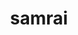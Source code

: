 ---
title: "samrai"
layout: cache
categories: [package, develop]
meta: {"compilers": ["gcc@7.5.0"], "num_specs": 21, "num_specs_by_stack": {"radiuss": 21, "root": 21}, "oss": ["ubuntu18.04"], "platforms": ["linux"], "stacks": ["radiuss", "root"], "targets": ["x86_64_v3"], "versions": ["3.12.0"]}
spec_details: [{"compiler": "gcc@7.5.0", "hash": "466mv34h4fbxjc7mylpyuqdzrxdkx3ix", "os": "ubuntu18.04", "platform": "linux", "size": "-", "stacks": ["radiuss", "root"], "target": "x86_64_v3", "variants": ["build_system=autotools", "~debug", "patches:=7ebc13a", "~shared", "~silo"], "versions": ["3.12.0"]}, {"compiler": "gcc@7.5.0", "hash": "5ncyse5q76qpdw5hieo32rj2sb6gq7ls", "os": "ubuntu18.04", "platform": "linux", "size": "-", "stacks": ["radiuss", "root"], "target": "x86_64_v3", "variants": ["build_system=autotools", "~debug", "patches:=7ebc13a", "~shared", "~silo"], "versions": ["3.12.0"]}, {"compiler": "gcc@7.5.0", "hash": "7af6diqufxfdw7fpsr4ncjke5t3tacki", "os": "ubuntu18.04", "platform": "linux", "size": "-", "stacks": ["radiuss", "root"], "target": "x86_64_v3", "variants": ["build_system=autotools", "~debug", "patches:=7ebc13a", "~shared", "~silo"], "versions": ["3.12.0"]}, {"compiler": "gcc@7.5.0", "hash": "7wrsdrmnswdffivvsnnjcjeyolhobvjd", "os": "ubuntu18.04", "platform": "linux", "size": "-", "stacks": ["radiuss", "root"], "target": "x86_64_v3", "variants": ["build_system=autotools", "~debug", "patches:=7ebc13a", "~shared", "~silo"], "versions": ["3.12.0"]}, {"compiler": "gcc@7.5.0", "hash": "axtntdx77y6atxwst3jciki3c64m7pvn", "os": "ubuntu18.04", "platform": "linux", "size": "-", "stacks": ["radiuss", "root"], "target": "x86_64_v3", "variants": ["build_system=autotools", "~debug", "patches:=7ebc13a", "~shared", "~silo"], "versions": ["3.12.0"]}, {"compiler": "gcc@7.5.0", "hash": "b4supx5o6r6yazbqk73rdfnxuc33tm3t", "os": "ubuntu18.04", "platform": "linux", "size": "-", "stacks": ["radiuss", "root"], "target": "x86_64_v3", "variants": ["build_system=autotools", "~debug", "patches:=7ebc13a", "~shared", "~silo"], "versions": ["3.12.0"]}, {"compiler": "gcc@7.5.0", "hash": "ezr326riiysvaldi57vmgetgr5zcsg5l", "os": "ubuntu18.04", "platform": "linux", "size": "-", "stacks": ["radiuss", "root"], "target": "x86_64_v3", "variants": ["build_system=autotools", "~debug", "patches:=7ebc13a", "~shared", "~silo"], "versions": ["3.12.0"]}, {"compiler": "gcc@7.5.0", "hash": "i27st2xm6l32ikwgpmtl2ckxpe3ddjie", "os": "ubuntu18.04", "platform": "linux", "size": "-", "stacks": ["radiuss", "root"], "target": "x86_64_v3", "variants": ["build_system=autotools", "~debug", "patches:=7ebc13a", "~shared", "~silo"], "versions": ["3.12.0"]}, {"compiler": "gcc@7.5.0", "hash": "qpbcivb5hou535chzhvshfkg6kqnceic", "os": "ubuntu18.04", "platform": "linux", "size": "-", "stacks": ["radiuss", "root"], "target": "x86_64_v3", "variants": ["build_system=autotools", "~debug", "patches:=7ebc13a", "~shared", "~silo"], "versions": ["3.12.0"]}, {"compiler": "gcc@7.5.0", "hash": "quprf24vgglphav6zjcafdccdj5lzjji", "os": "ubuntu18.04", "platform": "linux", "size": "-", "stacks": ["radiuss", "root"], "target": "x86_64_v3", "variants": ["build_system=autotools", "~debug", "patches:=7ebc13a", "~shared", "~silo"], "versions": ["3.12.0"]}, {"compiler": "gcc@7.5.0", "hash": "rak7oyxjfmbnwndsr33wsfwleiowsdov", "os": "ubuntu18.04", "platform": "linux", "size": "-", "stacks": ["radiuss", "root"], "target": "x86_64_v3", "variants": ["build_system=autotools", "~debug", "patches:=7ebc13a", "~shared", "~silo"], "versions": ["3.12.0"]}, {"compiler": "gcc@7.5.0", "hash": "rllem2vsksvv7qafjrs7bnw3pu6r7yqu", "os": "ubuntu18.04", "platform": "linux", "size": "-", "stacks": ["radiuss", "root"], "target": "x86_64_v3", "variants": ["build_system=autotools", "~debug", "patches:=7ebc13a", "~shared", "~silo"], "versions": ["3.12.0"]}, {"compiler": "gcc@7.5.0", "hash": "rrjvam6xbujnqdb5mc2kbusxchpufmj7", "os": "ubuntu18.04", "platform": "linux", "size": "-", "stacks": ["radiuss", "root"], "target": "x86_64_v3", "variants": ["build_system=autotools", "~debug", "patches:=7ebc13a", "~shared", "~silo"], "versions": ["3.12.0"]}, {"compiler": "gcc@7.5.0", "hash": "t4avriled42rdmie74druc6h3dxjfpps", "os": "ubuntu18.04", "platform": "linux", "size": "-", "stacks": ["radiuss", "root"], "target": "x86_64_v3", "variants": ["build_system=autotools", "~debug", "patches:=7ebc13a", "~shared", "~silo"], "versions": ["3.12.0"]}, {"compiler": "gcc@7.5.0", "hash": "u2luczh7wm43m4bkxz4m2hvpjokcx5dj", "os": "ubuntu18.04", "platform": "linux", "size": "-", "stacks": ["radiuss", "root"], "target": "x86_64_v3", "variants": ["build_system=autotools", "~debug", "patches:=7ebc13a", "~shared", "~silo"], "versions": ["3.12.0"]}, {"compiler": "gcc@7.5.0", "hash": "u35fhbuijj5g4j5v3q4gsjyb2fjztnov", "os": "ubuntu18.04", "platform": "linux", "size": "-", "stacks": ["radiuss", "root"], "target": "x86_64_v3", "variants": ["build_system=autotools", "~debug", "patches:=7ebc13a", "~shared", "~silo"], "versions": ["3.12.0"]}, {"compiler": "gcc@7.5.0", "hash": "ui7nn3bp3tezy7rmax5t3ybgx25ht6lu", "os": "ubuntu18.04", "platform": "linux", "size": "-", "stacks": ["radiuss", "root"], "target": "x86_64_v3", "variants": ["build_system=autotools", "~debug", "patches:=7ebc13a", "~shared", "~silo"], "versions": ["3.12.0"]}, {"compiler": "gcc@7.5.0", "hash": "vtkwryqveqs5b5epxwkv3acziyrbaloq", "os": "ubuntu18.04", "platform": "linux", "size": "-", "stacks": ["radiuss", "root"], "target": "x86_64_v3", "variants": ["build_system=autotools", "~debug", "patches:=7ebc13a", "~shared", "~silo"], "versions": ["3.12.0"]}, {"compiler": "gcc@7.5.0", "hash": "w2r2zofu4xzgg6r46byivg7vn3dqiqx3", "os": "ubuntu18.04", "platform": "linux", "size": "-", "stacks": ["radiuss", "root"], "target": "x86_64_v3", "variants": ["build_system=autotools", "~debug", "patches:=7ebc13a", "~shared", "~silo"], "versions": ["3.12.0"]}, {"compiler": "gcc@7.5.0", "hash": "w3hfv4of4m2fawfpebc343pkkzegeaz3", "os": "ubuntu18.04", "platform": "linux", "size": "-", "stacks": ["radiuss", "root"], "target": "x86_64_v3", "variants": ["build_system=autotools", "~debug", "patches:=7ebc13a", "~shared", "~silo"], "versions": ["3.12.0"]}, {"compiler": "gcc@7.5.0", "hash": "z6ldan46gha7jkjzgbeym2e5sa2haint", "os": "ubuntu18.04", "platform": "linux", "size": "-", "stacks": ["radiuss", "root"], "target": "x86_64_v3", "variants": ["build_system=autotools", "~debug", "patches:=7ebc13a", "~shared", "~silo"], "versions": ["3.12.0"]}]
---